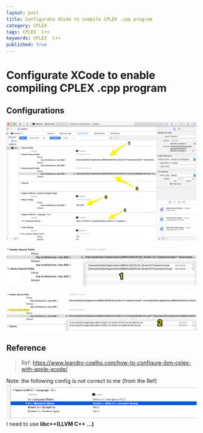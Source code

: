 ```yaml
---
layout: post
title: Configurate XCode to compile CPLEX .cpp program
category: CPLEX
tags: CPLEX  C++
keywords: CPLEX  C++
published: true
---
```


# Configurate XCode to enable compiling CPLEX .cpp program 

## Configurations

![](/assets/posts/2018-09-11-Config_xcode_for_cplex/config_xcode_for_cplex_2018-09-10-22-12-32.png)

![](/assets/posts/2018-09-11-Config_xcode_for_cplex/config_xcode_for_cplex_2018-09-10-22-13-51.png)

![](/assets/posts/2018-09-11-Config_xcode_for_cplex/config_xcode_for_cplex_2018-09-10-22-17-23.png)

## Reference

> Ref: <https://www.leandro-coelho.com/how-to-configure-ibm-cplex-with-apple-xcode/>
>  
Note: the following config is not correct to me (from the Ref)
![](/assets/posts/2018-09-11-Config_xcode_for_cplex/config_xcode_for_cplex_2018-09-10-22-21-54.png)
I need to use **libc++(LLVM C++ ...)**